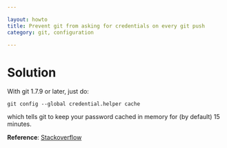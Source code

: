 ```yaml
---

layout: howto
title: Prevent git from asking for credentials on every git push
category: git, configuration

---
```



Solution
========

With git 1.7.9 or later, just do:

``` 
git config --global credential.helper cache 
```

which tells git to keep your password cached in memory for (by default) 15 minutes.

**Reference**: [Stackoverflow](http://stackoverflow.com/questions/5343068/is-there-a-way-to-skip-password-typing-when-using-https-github)